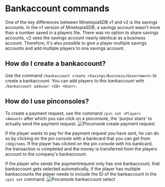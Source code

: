 # Bankaccount commands 

One of the key differences between MinetopiaSDB v1 and v2 is the savings accounts. In the v1 version of MinetopiaSDB, a savings account wasn't more than a number saved in a players file. There was no option to share savings accounts, v2 sees the savings account nearly identical as a business account. Therefore, it's also possible to give a player multiple savings accounts and add multiple players to one savings account.

## How do I create a bankaccount?
Use the command ``/bankaccount create <Savings/Business/Government>`` to create a bankaccount. You can add players to this bankaccount with ``/bankaccount adduser <ID> <User>``.

## How do I use pinconsoles?
To create a payment request, use the command ``/pin set <Player> <Amount>`` after which you can click on a pinconsole, the 'purpur stairs' to actually send the payment request.
![Pinconsole create payment request](./pinconsole_setup_en.png)

If the player wants to pay for the payment request you have sent, he can do so by clicking on the pin console with a bankcard that you can get from ``/ddgitems``. If the player has clicked on the pin console with his bankcard, the transaction is completed and the money is transferred from the players account to the company's bankaccount.

If the player who sends the paymentrequest only has one bankaccount, that bankaccount gets selected automatically, if the player has multiple bankaccounts the player needs to include the ID of the bankaccount in the ``/pin set`` command.
![Pinconsole bankaccount select](./pinconsole_multiple_bankaccounts_en.png)
